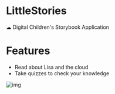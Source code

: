 # LittleStories

☁ Digital Children's Storybook Application 

# Features
- Read about Lisa and the cloud
- Take quizzes to check your knowledge

![img](https://media.giphy.com/media/JqDZfJPttnCeCyFM9y/giphy.gif)

